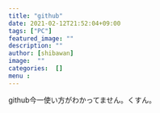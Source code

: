 ```yaml
---
title: "github"
date: 2021-02-12T21:52:04+09:00
tags: ["PC"]
featured_image: ""
description: ""
author: [shibawan]
image:  ""
categories:  []
menu :
---
```

github今一使い方がわかってません。くすん。
